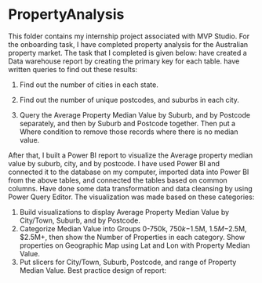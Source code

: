 # PropertyAnalysis
This folder contains my internship project associated with MVP Studio. For the onboarding task, I have completed property analysis for the Australian property market. 
The task that I completed is given below:
have created a Data warehouse report by creating the primary key for each table. have written queries to find out these results:

1) Find out the number of cities in each state.

2) Find out the number of unique postcodes, and suburbs in each city.

3) Query the Average Property Median Value by Suburb, and by Postcode separately, and then by Suburb and Postcode together. Then put a Where condition to remove those records where there is no median value.

After that, I built a Power BI report to visualize the Average property median value by suburb, city, and by postcode. 
I have used Power BI and connected it to the database on my computer, imported data into Power BI from the above tables, and connected the tables based on common columns.
Have done some data transformation and data cleansing by using Power Query Editor. The visualization was made based on these categories:

1) Build visualizations to display Average Property Median Value by City/Town, Suburb, and by Postcode.
2) Categorize Median Value into Groups 0-750k, $750k-$1.5M, $1.5M-$2.5M, $2.5M+, then show the Number of Properties in each category.
Show properties on Geographic Map using Lat and Lon  with Property Median Value.
3) Put slicers for City/Town, Suburb, Postcode, and range of Property Median Value.
Best practice design of report: 
